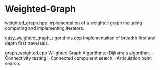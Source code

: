 # Weighted-Graph

weighted_graph.hpp
Implementation of a weighted graph including computing and implementing 
iterators.

easy_weighted_graph_algorithms.cpp
Implementation of breadth first and depth first traversals.

graph_weighted.cpp 
Weighted Graph Algorithms: 
  -Dijkstra's algorithm.
  -Connectivity testing.
  -Connected component search.
  -Articulation point search.

  
